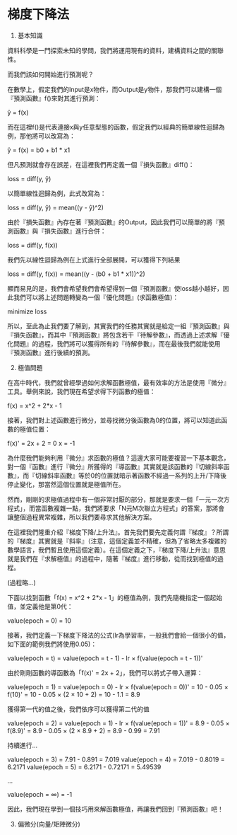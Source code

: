# 梯度下降法

1. 基本知識

資料科學是一門探索未知的學問，我們將運用現有的資料，建構資料之間的關聯性。

而我們該如何開始進行預測呢？

在數學上，假定我們的Input是x物件，而Output是y物件，那我們可以建構一個『預測函數』f()來對其進行預測：

ŷ = f(x)

而在這裡f()是代表連接x與y任意型態的函數，假定我們以經典的簡單線性迴歸為例，那他將可以改寫為：

ŷ = f(x) = b0 + b1 * x1

但凡預測就會存在誤差，在這裡我們再定義一個『損失函數』diff()：

loss = diff(y, ŷ)

以簡單線性迴歸為例，此式改寫為：

loss = diff(y, ŷ) = mean((y - ŷ)^2)

由於『損失函數』內存在著『預測函數』的Output，因此我們可以簡單的將『預測函數』與『損失函數』進行合併：

loss = diff(y, f(x))

我們先以線性迴歸為例在上式進行全部展開，可以獲得下列結果

loss = diff(y, f(x)) = mean((y - (b0 + b1 * x1))^2)

顯而易見的是，我們會希望我們會希望得到一個『預測函數』使loss越小越好，因此我們可以將上述問題轉變為一個『優化問題』(求函數極值)：

minimize loss

所以，至此為止我們要了解到，其實我們的任務其實就是給定一組『預測函數』與『損失函數』，而其中『預測函數』將包含若干『待解參數』，而透過上述求解『優化問題』的過程，我們將可以獲得所有的『待解參數』，而在最後我們就能使用『預測函數』進行後續的預測。

2. 極值問題

在高中時代，我們就曾經學過如何求解函數極值，最有效率的方法是使用『微分』工具。舉例來說，我們現在希望求得下列函數的極值：

f(x) = x^2 + 2*x - 1

接著，我們對上述函數進行微分，並尋找微分後函數為0的位置，將可以知道此函數的極值位置：

f(x)' = 2x + 2 = 0
x = -1

為什麼我們能夠利用『微分』求函數的極值？這邊大家可能要複習一下基本觀念，對一個『函數』進行『微分』所獲得的『導函數』其實就是該函數的『切線斜率函數』，而『切線斜率函數』等於0的位置就暗示著函數不經過一系列的上升/下降後停止變化，那當然這個位置就是極值所在。

然而，剛剛的求極值過程中有一個非常討厭的部分，那就是要求一個「一元一次方程式」，而當函數複雜一點，我們將要求「N元M次聯立方程式」的答案，那將會讓整個過程異常複雜，所以我們要尋求其他解決方案。

在這裡我們隆重介紹『梯度下降/上升法』。首先我們要先定義何謂『梯度』？所謂的『梯度』其實就是『斜率』（注意，這個定義並不精確，但為了省略太多複雜的數學語言，我們暫且使用這個定義）。在這個定義之下，『梯度下降/上升法』意思就是我們在『求解極值』的過程中，隨著『梯度』進行移動，從而找到極值的過程。

(過程略...)

下面以找到函數「f(x) = x^2 + 2*x - 1」的極值為例，我們先隨機指定一個起始值，並定義他是第0代：

value(epoch = 0) = 10

接著，我們定義一下梯度下降法的公式(lr為學習率，一般我們會給一個很小的值，如下面的範例我們將使用0.05)：

value(epoch = t) = value(epoch = t - 1) - lr × f(value(epoch = t - 1))' 

由於剛剛函數的導函數為「f(x)' = 2x + 2」，我們可以將式子帶入運算：

value(epoch = 1) = value(epoch = 0) - lr × f(value(epoch = 0))' 
                 = 10 - 0.05 × f(10)'
                 = 10 - 0.05 × (2 × 10 + 2)
                 = 10 - 1.1
                 = 8.9

獲得第一代的值之後，我們依序可以獲得第二代的值

value(epoch = 2) = value(epoch = 1) - lr × f(value(epoch = 1))' 
                 = 8.9 - 0.05 × f(8.9)'
                 = 8.9 - 0.05 × (2 × 8.9 + 2)
                 = 8.9 - 0.99
                 = 7.91
                 
持續進行...

value(epoch = 3) = 7.91   - 0.891   = 7.019
value(epoch = 4) = 7.019  - 0.8019  = 6.2171
value(epoch = 5) = 6.2171 - 0.72171 = 5.49539

...

value(epoch = ∞) = -1

因此，我們現在學到一個技巧用來解函數極值，再讓我們回到『預測函數』吧！

3. 偏微分(向量/矩陣微分)








              


